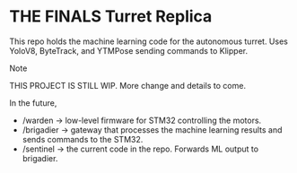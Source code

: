 # THE FINALS Turret Replica

This repo holds the machine learning code for the autonomous turret. 
Uses YoloV8, ByteTrack, and YTMPose sending commands to Klipper.

> [!NOTE]
> THIS PROJECT IS STILL WIP. More change and details to come.

In the future,
- /warden -> low-level firmware for STM32 controlling the motors.
- /brigadier -> gateway that processes the machine learning results and sends commands to the STM32.
- /sentinel -> the current code in the repo. Forwards ML output to brigadier.
